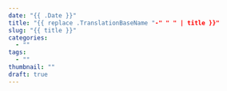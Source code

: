 ```yaml
---
date: "{{ .Date }}"
title: "{{ replace .TranslationBaseName "-" " " | title }}"
slug: "{{ title }}"
categories:
  - ""
tags:
  - ""
thumbnail: ""
draft: true
---
```




<!--more-->


